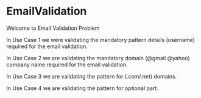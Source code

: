 # EmailValidation

Welcome to Email Validation Problem

In Use Case 1 we were validating the mandatory pattern details (username) required
for the email validation.

In Use Case 2 we are validating the mandatory domain (@gmail @yahoo) company name required
for the email validation.

In Use Case 3 we are validating the pattern for (.com/.net) domains.  

In Use Case 4 we are validating the pattern for optional part.
